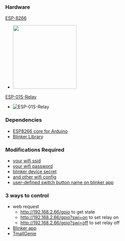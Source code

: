 ### Hardware
[ESP-8266](https://docs.ai-thinker.com/esp8266)
* <img src='https://docs.ai-thinker.com/_media/esp8266/spec/esp8266_all.png?w=700&tok=97ee19' style='width:200px;height:200px'/>
[ESP-01S-Relay](https://github.com/IOT-MCU/ESP-01S-Relay-v4.0)
* ![ESP-01S-Relay](https://www.geekering.com/wp-content/uploads/2020/03/Screenshot_6-296x300.png)

### Dependencies
* [ESP8266 core for Arduino](https://github.com/esp8266/Arduino)
* [Blinker Library](https://github.com/blinker-iot/blinker-library)

### Modifications Required
* [your wifi ssid](https://github.com/whSwitching/SampleStores/blob/0128dd4dbf22048f32eaae3154ce9a12966e0414/ESP-01S-Relay/ESP-01S-Relay.ino#L16)
* [your wifi password](https://github.com/whSwitching/SampleStores/blob/0128dd4dbf22048f32eaae3154ce9a12966e0414/ESP-01S-Relay/ESP-01S-Relay.ino#L17)
* [blinker device secret](https://github.com/whSwitching/SampleStores/blob/0128dd4dbf22048f32eaae3154ce9a12966e0414/ESP-01S-Relay/ESP-01S-Relay.ino#L18)
* [and other wifi config](https://github.com/whSwitching/SampleStores/blob/0128dd4dbf22048f32eaae3154ce9a12966e0414/ESP-01S-Relay/ESP-01S-Relay.ino#L19)
* [user-defined switch button name on blinker app](https://github.com/whSwitching/SampleStores/blob/0128dd4dbf22048f32eaae3154ce9a12966e0414/ESP-01S-Relay/ESP-01S-Relay.ino#L31)

### 3 ways to control
+ web request
  + http://192.168.2.66/gpio to get state
  + http://192.168.2.66/gpio?swi=on to set relay on
  + http://192.168.2.66/gpio?swi=off to set relay off
+ [Blinker app](https://github.com/blinker-iot/app-release)
+ [TmallGenie](https://diandeng.tech/doc/tmallgenie)
